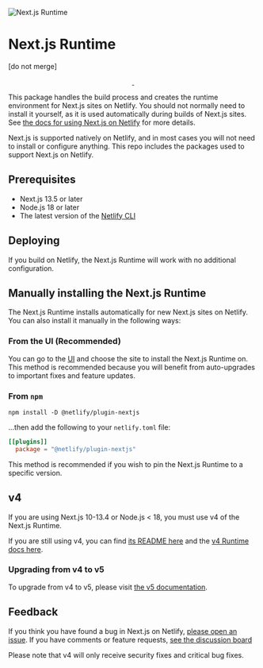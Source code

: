 ![Next.js Runtime](next-js-runtime.png)

# Next.js Runtime

[do not merge]
<p align="center">
  <a aria-label="npm version" href="https://www.npmjs.com/package/@netlify/plugin-nextjs">
    <img alt="" src="https://img.shields.io/npm/v/@netlify/plugin-nextjs">
  </a>
  <a aria-label="MIT License" href="https://img.shields.io/npm/l/@netlify/plugin-nextjs">
    <img alt="" src="https://img.shields.io/npm/l/@netlify/plugin-nextjs">
  </a>
</p>

This package handles the build process and creates the runtime environment for Next.js sites on
Netlify. You should not normally need to install it yourself, as it is used automatically during
builds of Next.js sites. See
[the docs for using Next.js on Netlify](https://docs.netlify.com/frameworks/next-js/overview/) for
more details.

Next.js is supported natively on Netlify, and in most cases you will not need to install or
configure anything. This repo includes the packages used to support Next.js on Netlify.

## Prerequisites

- Next.js 13.5 or later
- Node.js 18 or later
- The latest version of the [Netlify CLI](https://docs.netlify.com/cli/get-started/)

## Deploying

If you build on Netlify, the Next.js Runtime will work with no additional configuration.

## Manually installing the Next.js Runtime

The Next.js Runtime installs automatically for new Next.js sites on Netlify. You can also install it
manually in the following ways:

### From the UI (Recommended)

You can go to the [UI](https://app.netlify.com/plugins/@netlify/plugin-nextjs/install) and choose
the site to install the Next.js Runtime on. This method is recommended because you will benefit from
auto-upgrades to important fixes and feature updates.

### From `npm`

```shell
npm install -D @netlify/plugin-nextjs
```

...then add the following to your `netlify.toml` file:

```toml
[[plugins]]
  package = "@netlify/plugin-nextjs"
```

This method is recommended if you wish to pin the Next.js Runtime to a specific version.

## v4

If you are using Next.js 10-13.4 or Node.js < 18, you must use v4 of the Next.js Runtime.

If you are still using v4, you can find
[its README here](https://github.com/netlify/next-runtime/blob/v4/README.md) and the
[v4 Runtime docs here](https://docs.netlify.com/frameworks/next-js/runtime-v4/overview/).

### Upgrading from v4 to v5

To upgrade from v4 to v5, please visit
[the v5 documentation](https://docs.netlify.com/frameworks/next-js/overview/).

## Feedback

If you think you have found a bug in Next.js on Netlify,
[please open an issue](https://github.com/opennextjs/opennextjs-netlify/issues). If you have
comments or feature requests,
[see the discussion board](https://github.com/opennextjs/opennextjs-netlify/discussions)

Please note that v4 will only receive security fixes and critical bug fixes.
